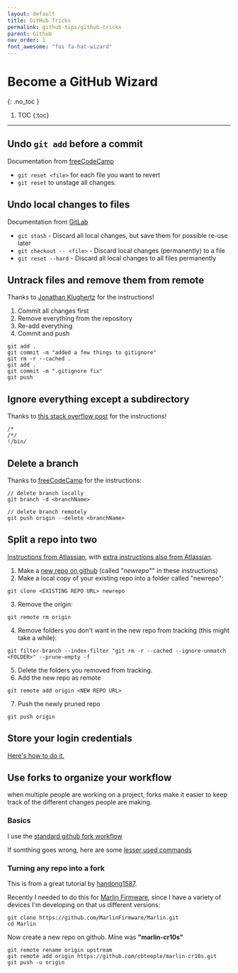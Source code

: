 ```yaml
---
layout: default
title: GitHub Tricks
permalink: github-tips/github-tricks
parent: Github
nav_order: 1
font_awesome: "fas fa-hat-wizard"
---
```



# <i class="{{ page.font_awesome }}"></i> Become a GitHub Wizard
{: .no_toc }


1. TOC
{:toc}

---


## Undo `git add` before a commit
Documentation from [freeCodeCamp](https://www.freecodecamp.org/forum/t/how-to-undo-a-git-add-with-git-reset/13237)

- `git reset <file>` for each file you want to revert
- `git reset` to unstage all changes.


## Undo local changes to files
Documentation from [GitLab](https://docs.gitlab.com/ee/topics/git/numerous_undo_possibilities_in_git/)

- `git stash` - Discard all local changes, but save them for possible re-use later
- `git checkout -- <file>` - Discard local changes (permanently) to a file
- `git reset --hard` - Discard all local changes to all files permanently



## Untrack files and remove them from remote

Thanks to [Jonathan Klughertz](http://www.codeblocq.com/2016/01/Untrack-files-already-added-to-git-repository-based-on-gitignore/) for the instructions!

1. Commit all changes first
2. Remove everything from the repository
3. Re-add everything
4. Commit and push

```shell
git add .
git commit -m "added a few things to gitignore"
git rm -r --cached .
git add .
git commit -m ".gitignore fix"
git push
```
 

## Ignore everything except a subdirectory

Thanks to [this stack overflow post](https://stackoverflow.com/questions/1248570/how-do-i-tell-git-to-ignore-everything-except-a-subdirectory) for the instructions!

```shell
/*
/*/
!/bin/
```


## Delete a branch
Thanks to [freeCodeCamp](https://www.freecodecamp.org/news/how-to-delete-a-git-branch-both-locally-and-remotely/) for the instructions:
``` shell
// delete branch locally
git branch -d <branchName>

// delete branch remotely
git push origin --delete <branchName>
```


## Split a repo into two
[Instructions from Atlassian](https://support.atlassian.com/bitbucket-cloud/docs/split-a-repository-in-two), with 
[extra instructions also from Atlassian](https://www.atlassian.com/blog/git/tear-apart-repository-git-way).

1. Make a [new repo on github](https://github.com/new) (called "_newrepo_"" in these instructions)
2. Make a local copy of your existing repo into a folder called "newrepo":
```shell
git clone <EXISTING REPO URL> newrepo
``` 
3. Remove the origin:
```shell
git remote rm origin
```
4. Remove folders you don't want in the new repo from tracking (this might take a while):
```shell
git filter-branch --index-filter "git rm -r --cached --ignore-unmatch <FOLDER>" --prune-empty -f
```
5. Delete the folders you removed from tracking.
6. Add the new repo as remote
```shell
git remote add origin <NEW REPO URL>
```
7. Push the newly pruned repo
```shell
git push origin
```


## Store your login credentials

[Here's how to do it.](https://help.github.com/en/github/using-git/caching-your-github-password-in-git)



## Use forks to organize your workflow
when multiple people are working on a project, forks make it easier to keep track of the different changes people are making.

### Basics
I use the [standard github fork workflow](https://gist.github.com/Chaser324/ce0505fbed06b947d962)

If somthing goes wrong, here are some [lesser used commands](https://digitaldrummerj.me/git-syncing-fork-with-original-repo/)


### Turning any repo into a fork
This is from a great tutorial by [handong1587](https://handong1587.github.io/linux_study/2015/12/18/create-multi-forks.html).

Recently I needed to do this for [Marlin Firmware](https://github.com/MarlinFirmware/Marlin), since I have a variety of devices I'm developing on that us different versions:

```shell
git clone https://github.com/MarlinFirmware/Marlin.git
cd Marlin
```
Now create a new repo on github. Mine was **"marlin-cr10s"**


```shell
git remote rename origin upstream
git remote add origin https://github.com/cbteeple/marlin-cr10s.git
git push -u origin


```



